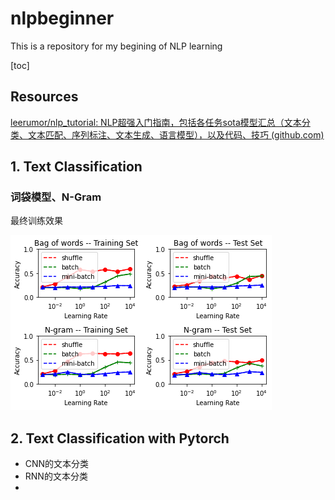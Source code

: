 # nlpbeginner

This is a repository for my begining of NLP learning

[toc]

## Resources

[leerumor/nlp_tutorial: NLP超强入门指南，包括各任务sota模型汇总（文本分类、文本匹配、序列标注、文本生成、语言模型），以及代码、技巧 (github.com)](https://github.com/leerumor/nlp_tutorial)



## 1. Text Classification

### 词袋模型、N-Gram

最终训练效果

![image-20230301231333881](README/image-20230301231333881.png)

## 2. Text Classification with Pytorch

- CNN的文本分类
- RNN的文本分类
- 
